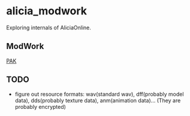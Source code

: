 # alicia_modwork
Exploring internals of AliciaOnline.

## ModWork
[PAK](theory/assets/pak.md)

## TODO
- figure out resource formats: wav(standard wav), dff(probably model data), dds(probably texture data), anm(animation data)... (They are probably encrypted)
